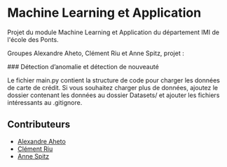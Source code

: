 # Machine Learning et Application
Projet du module Machine Learning et Application du département IMI de l'école des Ponts.

Groupes Alexandre Aheto, Clément Riu et Anne Spitz, projet :

### Détection d’anomalie et détection de nouveauté

Le fichier main.py contient la structure de code pour charger les données de carte de crédit. Si vous souhaitez charger plus de données, ajoutez le dossier contenant les données au dossier Datasets/ et ajouter les fichiers intéressants au .gitignore. 

## Contributeurs
* [Alexandre Aheto](https://github.com/KodjoAh/)
* [Clément Riu](https://github.com/ClementRiu/)
* [Anne Spitz](https://github.com/AnneSpitz/)